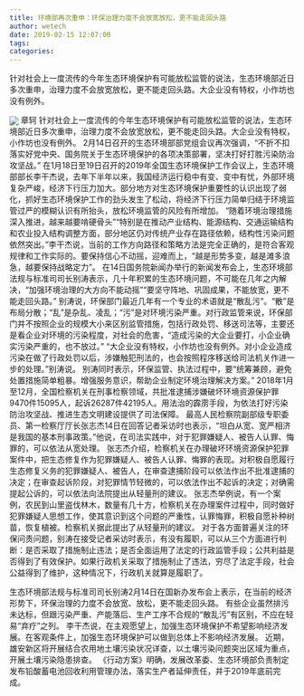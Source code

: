```yaml
---
title: 环境部再次重申：环保治理力度不会放宽放松，更不能走回头路
author: wetech
date: 2019-02-15 12:07:00
tags: 
categories: 
---
```

针对社会上一度流传的今年生态环境保护有可能放松监管的说法，生态环境部近日多次重申，治理力度不会放宽放松，更不能走回头路。大企业没有特权，小作坊也没有例外。
<!-- more -->
<img align="center" border="0" src="https://imgcdn.yicai.com/uppics/images/2019/02/bc7b824cb6a4c137571bdd33f21dde24.jpg" />
章轲
针对社会上一度流传的今年生态环境保护有可能放松监管的说法，生态环境部近日多次重申，治理力度不会放宽放松，更不能走回头路。大企业没有特权，小作坊也没有例外。
2月14日召开的生态环境部部党组会议再次强调，“不折不扣落实好党中央、国务院关于生态环境保护的各项决策部署，坚决打好打胜污染防治攻坚战。”
在1月18日至19日召开的2019年全国生态环境保护工作会议上，生态环境部部长李干杰说，去年下半年以来，我国经济运行稳中有变、变中有忧，外部环境复杂严峻，经济下行压力加大。部分地方对生态环境保护重要性的认识出现了弱化，抓好生态环境保护工作的劲头发生了松动，将经济下行压力简单归结于环境监管过严的模糊认识有所抬头，放松环境监管的风险有所增加。
“随着环境治理措施深入推进，越来越要啃硬骨头”“特别是在推动产业结构、能源结构、交通运输结构和农业投入结构调整方面，部分地区仍对传统产业存在路径依赖，结构性污染问题依然突出。”李干杰说，当前的工作方向路径和策略方法是完全正确的，是符合客观规律和工作实际的。要保持信心不动摇，迎难而上，“越是形势多变，越是滩多浪急，越要保持战略定力”。
在14日国务院新闻办举行的新闻发布会上，生态环境部法规与标准司司长别涛表示，几十年积累的生态环境问题，不可能在几年之内解决，“加强环境治理的大方向不能动摇”“要坚守阵地、巩固成果，不能放宽，更不能走回头路。”
别涛说，环保部门最近几年有一个专业的术语就是“散乱污”。“散”是布局分散；“乱”是杂乱、凌乱；“污”是对环境污染严重。对行政监管来说，环保部门并不按照企业的规模大小来区别监管措施，包括行政处罚、移送司法等，主要还是看企业对环境的污染程度，对社会的危害，“造成污染的大企业要打，小企业确实污染严重的，也不放过。”
“大企业没有特权，小作坊也没有例外。对小企业造成污染在做了行政处罚以后，涉嫌触犯刑法的，也会按照程序移送给司法机关作进一步的处理。”别涛说。
别涛同时表示，环保监管、执法过程中，要“统筹兼顾，避免处置措施简单粗暴。增强服务意识，帮助企业制定环境治理解决方案。”
2018年1月至12月，全国检察机关在刑事检察领域，共批准逮捕涉嫌破坏环境资源保护罪9470件15095人，起诉26287件42195人。用法治的霹雳手段，为依法打好污染防治攻坚战、推进生态文明建设提供了司法保障。
最高人民检察院副部级专职委员、第一检察厅厅长张志杰14日在回答记者采访时也表示，“坦白从宽、宽严相济是我国的基本刑事政策。”他说，在司法实践中，对于犯罪嫌疑人、被告人认罪、悔罪的，可以依法从宽处理。
张志杰介绍，检察机关在办理破坏环境资源保护犯罪案件中，把生态修复作为犯罪嫌疑人、被告人认罪、悔罪的表现。对积极自愿履行生态修复义务的犯罪嫌疑人、被告人，在审查逮捕阶段可以依法作出不批准逮捕的决定；在审查起诉阶段，对犯罪情节轻微的，可以依法作出不起诉的决定；对确需提起公诉的，可以依法向法院提出从轻量刑的建议。
张志杰举例说，有一个案例，农民到山里盗伐林木，数量有几十方，检察机关在办理案件过程中，同时做好犯罪嫌疑人思想工作，使其意识到这个问题的严重性，认罪悔罪，积极自愿补种树苗，恢复植被。检察机关据此提出了从轻量刑的建议。
对于各方面普遍关注的环保问责问题，别涛在接受记者采访时表示，有没有履职，可以从三个方面进行判断：是否采取了措施制止违法；是否全面运用了法定的行政监管手段；公共利益是否得到了有效保护。如果行政机关采取了措施制止了违法，穷尽了法定手段，社会公益得到了维护，这种情况下，行政机关就算是履职了。
 
 
生态环境部法规与标准司司长别涛2月14日在国新办发布会上表示，在当前的经济形势下，环保治理的力度不会放宽、放松，更不能走回头路。
有些企业虽然排污未达标，但跟污染严重、产能落后、生产工序不合规的“散乱污”有区别，不应在轻易“弃疗”之列。
李干杰说，在主观愿望上，加强生态环境保护不希望影响经济发展。在客观条件上，加强生态环境保护可以做到总体上不影响经济发展。
近期，雄安新区将开展结合农用地土壤污染状况详查，以土壤污染问题突出区域为重点，开展土壤污染隐患排查。
《行动方案》明确，发展改革委、生态环境部负责制定发布铅酸蓄电池回收利用管理办法，落实生产者延伸责任，并于2019年底前完成。
